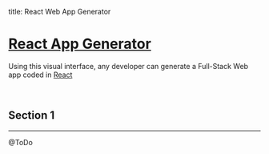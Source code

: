 title: React Web App Generator

# [React App Generator](https://appseed.us/app-generator/react)

Using this visual interface, any developer can generate a Full-Stack Web app coded in [React](https://reactjs.org/)

<br />

## Section 1
---

@ToDo

